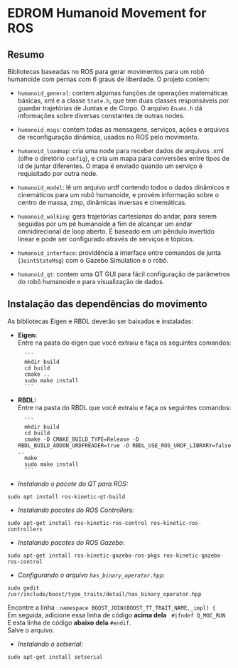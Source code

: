 EDROM Humanoid Movement for ROS
===================================

Resumo
-----------------------------------

Bibliotecas baseadas no ROS para gerar movimentos para um robô humanoide com pernas com 6 graus de liberdade. O projeto contem:

 * `humanoid_general`: contem algumas funções de operações matemáticas básicas, xml e a classe `State.h`, que tem duas classes responsáveis por guardar trajetórias de Juntas e de Corpo. O arquivo `Enums.h` dá informações sobre diversas constantes de outras nodes.
 
 * `humanoid_msgs`: contem todas as mensagens, serviços, ações e arquivos de reconfiguração dinâmica, usados no ROS pelo movimento.

 * `humanoid_loadmap`: cria uma node para receber dados de arquivos .xml (olhe o diretório `config`), e cria um mapa para conversões entre tipos de id de juntar diferentes. O mapa é enviado quando um serviço é requisitado por outra node.

 * `humanoid_model`: lê um arquivo urdf contendo todos o dados dinâmicos e cinemáticos para um robô humanoide, e provém informação sobre o centro de massa, zmp, dinâmicas inversas e cinemáticas.

 * `humanoid_walking`: gera trajetórias cartesianas do andar, para serem seguidas por um pé humanoide a fim de alcançar um andar omnidirecional de loop aberto. É baseado em um pêndulo invertido linear e pode ser configurado através de serviços e tópicos.

 * `humanoid_interface`: providência a interface entre comandos de junta (`JointStateMsg`) com o Gazebo Simulation e o robô.
 * `humanoid_qt`: contem uma QT GUI para fácil configuração de parâmetros do robô humanoide e para visualização de dados.
 

Instalação das dependências do movimento
-----------------------------------

As bibliotecas Eigen e RBDL deverão ser baixadas e instaladas:

* **Eigen:**<br>
        Entre na pasta do eigen que você extraiu e faça os seguintes comandos:
        
        ```
        mkdir build
        cd build
        cmake ..
        sudo make install
        ```

* **RBDL:**<br>
        Entre na pasta do RBDL que você extraiu e faça os seguintes comandos:
        
        ```
        mkdir build
        cd build
        cmake -D CMAKE_BUILD_TYPE=Release -D RBDL_BUILD_ADDON_URDFREADER=true -D RBDL_USE_ROS_URDF_LIBRARY=false ..
        make
        sudo make install
        ```


* *Instalando o pacote do QT para ROS:*
```
sudo apt install ros-kinetic-qt-build
```

* *Instalando pacotes do ROS Controllers:*
```
sudo apt-get install ros-kinetic-ros-control ros-kinetic-ros-controllers
```

* *Instalando pacotes do ROS Gazebo:*
```
sudo apt-get install ros-kinetic-gazebo-ros-pkgs ros-kinetic-gazebo-ros-control
```

* *Configurando o arquivo `has_binary_operator.hpp`:*
```
sudo gedit /usr/include/boost/type_traits/detail/has_binary_operator.hpp
```
  Encontre a linha :
  `namespace BOOST_JOIN(BOOST_TT_TRAIT_NAME,_impl) {`<br>
  Em seguida, adicione essa linha de código **acima dela** ` #ifndef Q_MOC_RUN`<br>
  E esta linha de código **abaixo dela** `#endif`.<br>
  Salve o arquivo.

* *Instalando o setserial:*
```
sudo apt-get install setserial
```

